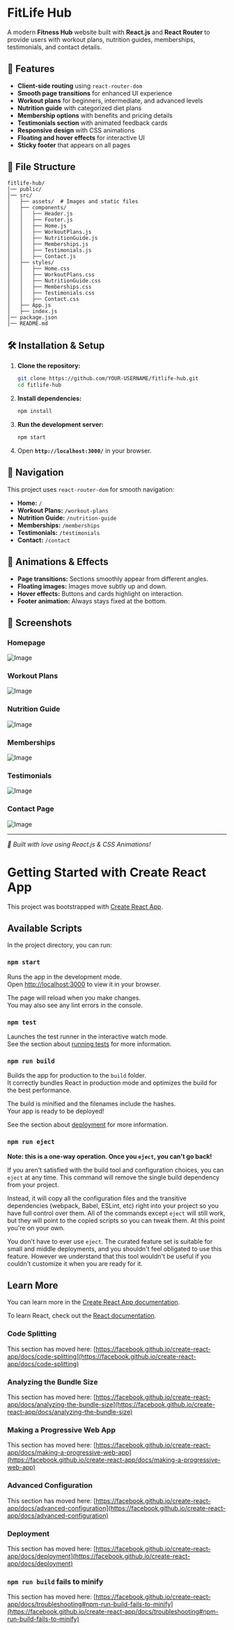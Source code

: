 # FitLife Hub

A modern **Fitness Hub** website built with **React.js** and **React Router** to provide users with workout plans, nutrition guides, memberships, testimonials, and contact details.


## 🚀 Features
- **Client-side routing** using `react-router-dom`
- **Smooth page transitions** for enhanced UI experience
- **Workout plans** for beginners, intermediate, and advanced levels
- **Nutrition guide** with categorized diet plans
- **Membership options** with benefits and pricing details
- **Testimonials section** with animated feedback cards
- **Responsive design** with CSS animations
- **Floating and hover effects** for interactive UI
- **Sticky footer** that appears on all pages

## 📁 File Structure
```
fitlife-hub/
│── public/
│── src/
│   ├── assets/  # Images and static files
│   ├── components/
│   │   ├── Header.js
│   │   ├── Footer.js
│   │   ├── Home.js
│   │   ├── WorkoutPlans.js
│   │   ├── NutritionGuide.js
│   │   ├── Memberships.js
│   │   ├── Testimonials.js
│   │   ├── Contact.js
│   ├── styles/
│   │   ├── Home.css
│   │   ├── WorkoutPlans.css
│   │   ├── NutritionGuide.css
│   │   ├── Memberships.css
│   │   ├── Testimonials.css
│   │   ├── Contact.css
│   ├── App.js
│   ├── index.js
│── package.json
│── README.md
```

## 🛠️ Installation & Setup
1. **Clone the repository:**
   ```bash
   git clone https://github.com/YOUR-USERNAME/fitlife-hub.git
   cd fitlife-hub
   ```
2. **Install dependencies:**
   ```bash
   npm install
   ```
3. **Run the development server:**
   ```bash
   npm start
   ```
4. Open **`http://localhost:3000/`** in your browser.

## 🔗 Navigation
This project uses `react-router-dom` for smooth navigation:
- **Home:** `/`
- **Workout Plans:** `/workout-plans`
- **Nutrition Guide:** `/nutrition-guide`
- **Memberships:** `/memberships`
- **Testimonials:** `/testimonials`
- **Contact:** `/contact`

## 🎨 Animations & Effects
- **Page transitions:** Sections smoothly appear from different angles.
- **Floating images:** Images move subtly up and down.
- **Hover effects:** Buttons and cards highlight on interaction.
- **Footer animation:** Always stays fixed at the bottom.

## 📸 Screenshots
### Homepage
![Image](https://github.com/user-attachments/assets/af8ac488-005d-443b-926d-3ce47db8836b)

### Workout Plans
![Image](https://github.com/user-attachments/assets/e9ca7bec-1ba2-4fd8-b403-f1707446fc9f)

### Nutrition Guide
![Image](https://github.com/user-attachments/assets/3a60e777-145a-4eb8-b785-a43abeb5a297)

### Memberships
![Image](https://github.com/user-attachments/assets/1f756d41-2f98-48a4-adec-f005d334b577)

### Testimonials
![Image](https://github.com/user-attachments/assets/6c84b665-c6a1-4ce1-ad8f-430c0097de92)

### Contact Page
![Image](https://github.com/user-attachments/assets/47151b86-978e-4321-b98c-20c31286b1bb)


---
_🚀 Built with love using React.js & CSS Animations!_

# Getting Started with Create React App

This project was bootstrapped with [Create React App](https://github.com/facebook/create-react-app).

## Available Scripts

In the project directory, you can run:

### `npm start`

Runs the app in the development mode.\
Open [http://localhost:3000](http://localhost:3000) to view it in your browser.

The page will reload when you make changes.\
You may also see any lint errors in the console.

### `npm test`

Launches the test runner in the interactive watch mode.\
See the section about [running tests](https://facebook.github.io/create-react-app/docs/running-tests) for more information.

### `npm run build`

Builds the app for production to the `build` folder.\
It correctly bundles React in production mode and optimizes the build for the best performance.

The build is minified and the filenames include the hashes.\
Your app is ready to be deployed!

See the section about [deployment](https://facebook.github.io/create-react-app/docs/deployment) for more information.

### `npm run eject`

**Note: this is a one-way operation. Once you `eject`, you can't go back!**

If you aren't satisfied with the build tool and configuration choices, you can `eject` at any time. This command will remove the single build dependency from your project.

Instead, it will copy all the configuration files and the transitive dependencies (webpack, Babel, ESLint, etc) right into your project so you have full control over them. All of the commands except `eject` will still work, but they will point to the copied scripts so you can tweak them. At this point you're on your own.

You don't have to ever use `eject`. The curated feature set is suitable for small and middle deployments, and you shouldn't feel obligated to use this feature. However we understand that this tool wouldn't be useful if you couldn't customize it when you are ready for it.

## Learn More

You can learn more in the [Create React App documentation](https://facebook.github.io/create-react-app/docs/getting-started).

To learn React, check out the [React documentation](https://reactjs.org/).

### Code Splitting

This section has moved here: [https://facebook.github.io/create-react-app/docs/code-splitting](https://facebook.github.io/create-react-app/docs/code-splitting)

### Analyzing the Bundle Size

This section has moved here: [https://facebook.github.io/create-react-app/docs/analyzing-the-bundle-size](https://facebook.github.io/create-react-app/docs/analyzing-the-bundle-size)

### Making a Progressive Web App

This section has moved here: [https://facebook.github.io/create-react-app/docs/making-a-progressive-web-app](https://facebook.github.io/create-react-app/docs/making-a-progressive-web-app)

### Advanced Configuration

This section has moved here: [https://facebook.github.io/create-react-app/docs/advanced-configuration](https://facebook.github.io/create-react-app/docs/advanced-configuration)

### Deployment

This section has moved here: [https://facebook.github.io/create-react-app/docs/deployment](https://facebook.github.io/create-react-app/docs/deployment)

### `npm run build` fails to minify

This section has moved here: [https://facebook.github.io/create-react-app/docs/troubleshooting#npm-run-build-fails-to-minify](https://facebook.github.io/create-react-app/docs/troubleshooting#npm-run-build-fails-to-minify)

